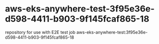 # aws-eks-anywhere-test-3f95e36e-d598-4411-b903-9f145fcaf865-18
repository for use with E2E test job aws-eks-anywhere-test:3f95e36e-d598-4411-b903-9f145fcaf865-18
